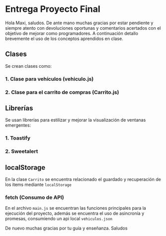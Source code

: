 # Entrega Proyecto Final

Hola Maxi, saludos.
De ante mano muchas gracias por estar pendiente y siempre atento con devoluciones oportunas y comentarios acertados con el objetivo de mejorar como programadores.
A continuación detallo brevemente el uso de los conceptos aprendidos en clase.

## Clases
Se crean clases como:

### 1. Clase para vehículos (vehiculo.js)
### 2. Clase para el carrito de compras (Carrito.js)


## Librerías
Se usan librerías para estilizar y mejorar la visualización de ventanas emergentes:

### 1. Toastify
### 2. Sweetalert

## localStorage
En la clase `Carrito` se encuentra relacionado el guardado y recuperación de los items mediante `localStorage`


### fetch (Consumo de API)
En el archivo `main.js` se encuentran las funciones principales para la ejecución del proyecto, además se encuentra el uso de asincronía y promesas, consumiendo un api local `vehiculos.json`

De nuevo muchas gracias por tu guía y enseñanza.
Saludos
